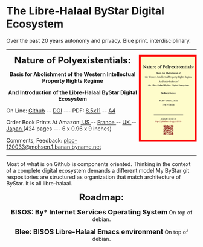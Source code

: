 The Libre-Halaal ByStar Digital Ecosystem
=========================================

Over the past 20 years autonomy and privacy. Blue print. interdisciplinary.

------------------------------------------------------------------------


<img align="right"  height="230" src="./images/frontCover-1.jpg">

<p align="center"><font size="+2"><b>Nature of Polyexistentials:</font></b></p>

<p align="center"><b>Basis for Abolishment of the Western Intellectual Property Rights Regime</b></p>

<p align="center"><b>And Introduction of the Libre-Halaal ByStar Digital Ecosystem</b></p>

<p>
</p>

<p align="left">On Line: <a href="https://github.com/bxplpc/120033">Github</a> --  <a href="https://doi.org/10.5281/zenodo.8003847">DOI</a>
 --- PDF: <a href="https://github.com/bxplpc/120033">8.5x11</a> -- <a href="https://github.com/bxplpc/120033">A4</a>
</p>
<p align="left">Order Book Prints At Amazon:<a href="https://www.amazon.com/dp/1960957015"> US </a> -- <a href="https://www.amazon.fr/dp/1960957015"> France </a>  -- <a href="https://www.amazon.co.uk/dp/1960957015"> UK </a> -- <a href="https://www.amazon.co.jp/dp/1960957015"> Japan </a>
(424 pages --- 6 x 0.96 x 9 inches)
</p>
<p align="left">Comments, Feedback:
<td><a href="mailto:plpc-120033@mohsen.1.banan.byname.net">plpc-120033@mohsen.1.banan.byname.net</a>
</p>

------------------------------------------------------------------------

Most of what is on Github is components oriented. Thinking in the context of a
complete digital ecosystem demands a different model My ByStar git respositories
are structured as organization that match architecture of ByStar. It is all libre-halaal.

<p align="center"><font size="+2"><b>Roadmap:</font></b></p>

<p align="center"><font size="+1"><b>BISOS: By* Internet Services Operating System</font></b> On top of debian.</p>
<p align="center"><font size="+1"><b>Blee: BISOS Libre-Halaal Emacs environment</font></b> On top of debian.</p>

